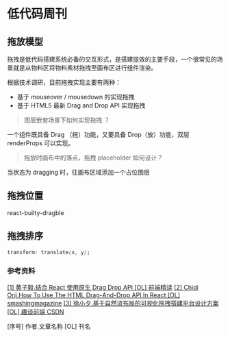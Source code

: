 # 低代码周刊

## 拖放模型

拖拽是低代码搭建系统必备的交互形式，是搭建提效的主要手段，一个很常见的场景就是从物料区将物料素材拖拽至画布区进行组件渲染。

根据技术调研，目前拖拽实现主要有两种：

- 基于 mouseover / mousedown 的实现拖拽
- 基于 HTML5 最新 Drag and Drop API 实现拖拽

> 图层嵌套场景下如何实现拖拽 ？

一个组件既具备 Drag （拖）功能，又要具备 Drop（放）功能，双层 renderProps 可以实现。

> 拖放时画布中的落点，拖拽 placeholder 如何设计？

当状态为 dragging 时，往画布区域添加一个占位图层

## 拖拽位置

react-builty-dragble

## 拖拽排序

```css
transform: translate(x, y);
```

### 参考资料

[[1] 黄子毅.结合 React 使用原生 Drag Drop API [OL] 前端精读](https://github.com/ascoders/weekly/blob/master/%E5%89%8D%E6%B2%BF%E6%8A%80%E6%9C%AF/140.%E7%B2%BE%E8%AF%BB%E3%80%8A%E7%BB%93%E5%90%88%20React%20%E4%BD%BF%E7%94%A8%E5%8E%9F%E7%94%9F%20Drag%20Drop%20API%E3%80%8B.md)
[[2] Chidi Orji.How To Use The HTML Drag-And-Drop API In React [OL] smashingmagazine](https://www.smashingmagazine.com/2020/02/html-drag-drop-api-react/)
[[3] 徐小夕.基于自然流布局的可视化拖拽搭建平台设计方案 [OL] 趣谈前端 CSDN](https://blog.csdn.net/KlausLily/article/details/112386545)

[序号] 作者.文章名称 [OL] 刊名
